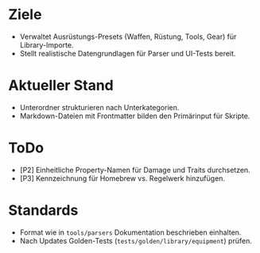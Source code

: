 # Ziele
- Verwaltet Ausrüstungs-Presets (Waffen, Rüstung, Tools, Gear) für Library-Importe.
- Stellt realistische Datengrundlagen für Parser und UI-Tests bereit.

# Aktueller Stand
- Unterordner strukturieren nach Unterkategorien.
- Markdown-Dateien mit Frontmatter bilden den Primärinput für Skripte.

# ToDo
- [P2] Einheitliche Property-Namen für Damage und Traits durchsetzen.
- [P3] Kennzeichnung für Homebrew vs. Regelwerk hinzufügen.

# Standards
- Format wie in `tools/parsers` Dokumentation beschrieben einhalten.
- Nach Updates Golden-Tests (`tests/golden/library/equipment`) prüfen.
